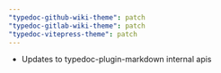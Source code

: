 ```yaml
---
"typedoc-github-wiki-theme": patch
"typedoc-gitlab-wiki-theme": patch
"typedoc-vitepress-theme": patch
---
```


- Updates to typedoc-plugin-markdown internal apis
